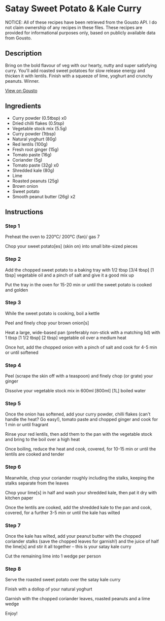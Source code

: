 # Satay Sweet Potato & Kale Curry

NOTICE: All of these recipes have been retrieved from the Gousto API. I do not claim ownership of any recipes in these files. These recipes are provided for informational purposes only, based on publicly available data from Gousto.

## Description

Bring on the bold flavour of veg with our hearty, nutty and super satisfying curry. You'll add roasted sweet potatoes for slow release energy and thicken it with lentils. Finish with a squeeze of lime, yoghurt and crunchy peanuts. Winner.

[View on Gousto](https://www.gousto.co.uk/recipes/cookbook/joes-satay-sweet-potato-kale-curry)

## Ingredients

- Curry powder (0.5tbsp) x0
- Dried chilli flakes (0.5tsp)
- Vegetable stock mix (5.5g)
- Curry powder (1tbsp)
- Natural yoghurt (80g)
- Red lentils (100g)
- Fresh root ginger (15g)
- Tomato paste (16g)
- Coriander (5g)
- Tomato paste (32g) x0
- Shredded kale (80g)
- Lime
- Roasted peanuts (25g)
- Brown onion
- Sweet potato
- Smooth peanut butter (26g) x2

## Instructions


### Step 1

Preheat the oven to 220°C/ 200°C (fan)/ gas 7

Chop your sweet potato[es] (skin on) into small bite-sized pieces


### Step 2

Add the chopped sweet potato to a baking tray with 1/2 tbsp <span class="text-purple">[3/4 tbsp]</span> <span class="text-danger">[1 tbsp]</span> vegetable oil and a pinch of salt and give it a good mix up

Put the tray in the oven for 15-20 min or until the sweet potato is cooked and golden


### Step 3

While the sweet potato is cooking, boil a kettle

Peel and finely chop your brown onion[s]

Heat a large, wide-based pan (preferably non-stick with a matching lid) with 1 tbsp <span class="text-purple">[1 1/2 tbsp]</span> <span class="text-danger">[2 tbsp]</span> vegetable oil over a medium heat

Once hot, add the chopped onion with a pinch of salt and cook for 4-5 min or until softened


### Step 4

Peel (scrape the skin off with a teaspoon) and finely chop (or grate) your ginger

Dissolve your vegetable stock mix in 600ml <span class="text-purple">[800ml]</span> <span class="text-danger">[1L]</span> boiled water


### Step 5

Once the onion has softened, add your curry powder, chilli flakes (can't handle the heat? Go easy!), tomato paste and chopped ginger and cook for 1 min or until fragrant

Rinse your red lentils, then add them to the pan with the vegetable stock and bring to the boil over a high heat

Once boiling, reduce the heat and cook, covered, for 10-15 min or until the lentils are cooked and tender


### Step 6

Meanwhile, chop your coriander roughly including the stalks, keeping the stalks separate from the leaves

Chop your lime[s] in half and wash your shredded kale, then pat it dry with kitchen paper

Once the lentils are cooked, add the shredded kale to the pan and cook, covered, for a further 3-5 min or until the kale has wilted


### Step 7

Once the kale has wilted, add your peanut butter with the chopped coriander stalks (save the chopped leaves for garnish!) and the juice of half the lime[s] and stir it all together – this is your satay kale curry

Cut the remaining lime into 1 wedge per person

### Step 8

Serve the roasted sweet potato over the satay kale curry

Finish with a dollop of your natural yoghurt

Garnish with the chopped coriander leaves, roasted peanuts and a lime wedge

Enjoy!

